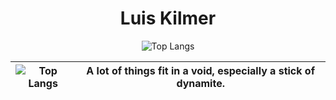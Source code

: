 
<div align=center>

# Luis Kilmer

![Top Langs](https://github-readme-stats.vercel.app/api/top-langs/?username=lukilme&layout=compact&langs_count=8&theme=dark)


</div>





| ![Top Langs](https://i.pinimg.com/originals/a5/43/7e/a5437ecc2ab152de7c0d69ed800af4a4.gif) | A lot of things fit in a void, especially a stick of dynamite.|
|-------------------------------------------------------------------------------------------|----------------------------------------------------------------------------------------------------------------------------------------------------------------------------------------------------------|
